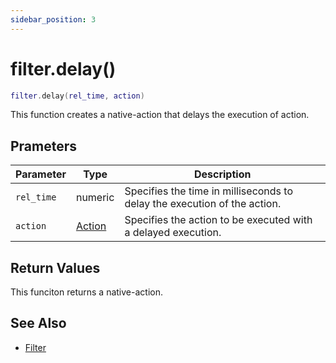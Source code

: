 ```yaml
---
sidebar_position: 3
---
```


# filter.delay()
```lua
filter.delay(rel_time, action)
```
This function creates a native-action that delays the execution of action.


## Prameters
|Parameter|Type|Description|
|-|-|-|
|`rel_time`|numeric|Specifies the time in milliseconds to delay the execution of the action.
|`action`|[Action](/guide/event-action-mapping#action)|Specifies the action to be executed with a delayed execution.


## Return Values
This funciton returns a native-action.

## See Also
- [Filter](/guide/event-action-mapping#filter)